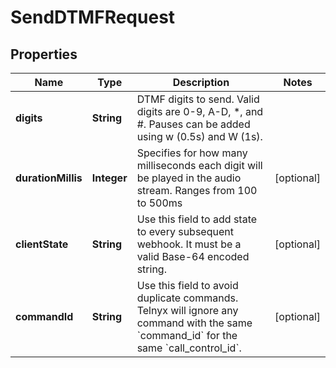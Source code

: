 

# SendDTMFRequest


## Properties

Name | Type | Description | Notes
------------ | ------------- | ------------- | -------------
**digits** | **String** | DTMF digits to send. Valid digits are 0-9, A-D, *, and #. Pauses can be added using w (0.5s) and W (1s). | 
**durationMillis** | **Integer** | Specifies for how many milliseconds each digit will be played in the audio stream. Ranges from 100 to 500ms |  [optional]
**clientState** | **String** | Use this field to add state to every subsequent webhook. It must be a valid Base-64 encoded string. |  [optional]
**commandId** | **String** | Use this field to avoid duplicate commands. Telnyx will ignore any command with the same &#x60;command_id&#x60; for the same &#x60;call_control_id&#x60;. |  [optional]




